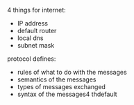 4 things for internet:
- IP address
- default router
- local dns
- subnet mask

protocol defines:
- rules of what to do with the messages
- semantics of the messages
- types of messages exchanged
- syntax of the messages4 thdefault